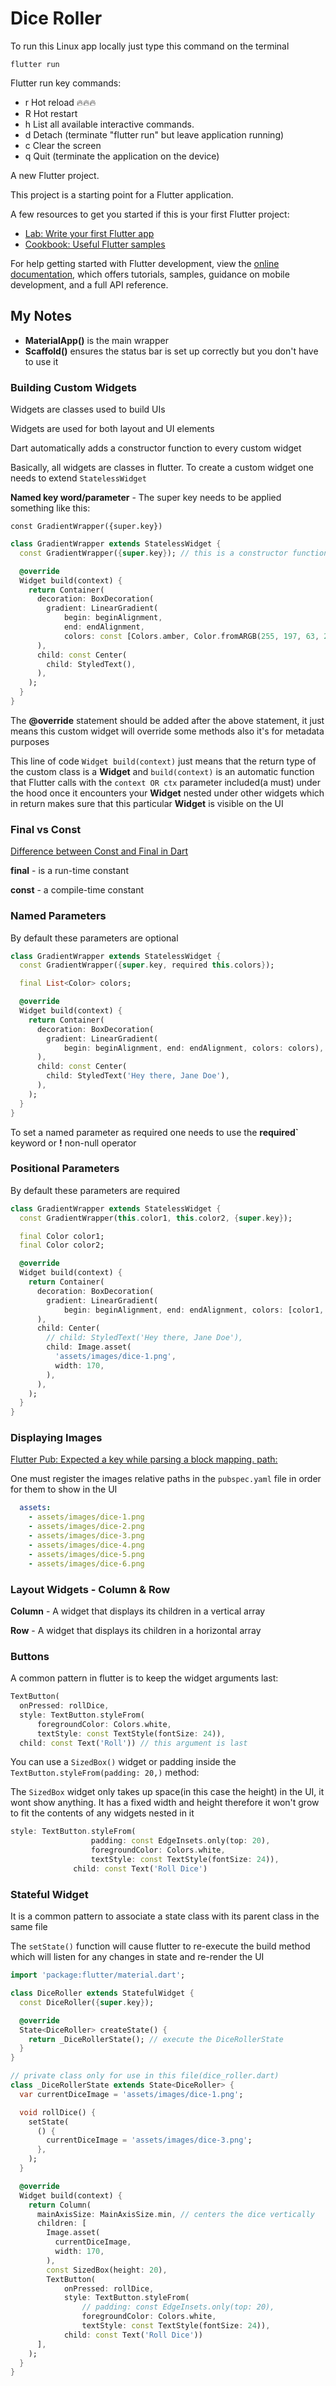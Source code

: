 # Dice Roller

To run this Linux app locally just type this command on the terminal

```terminal
flutter run
```

Flutter run key commands:

- r Hot reload 🔥🔥🔥
- R Hot restart
- h List all available interactive commands.
- d Detach (terminate "flutter run" but leave application running)
- c Clear the screen
- q Quit (terminate the application on the device)

A new Flutter project.

This project is a starting point for a Flutter application.

A few resources to get you started if this is your first Flutter project:

- [Lab: Write your first Flutter app](https://docs.flutter.dev/get-started/codelab)
- [Cookbook: Useful Flutter samples](https://docs.flutter.dev/cookbook)

For help getting started with Flutter development, view the
[online documentation](https://docs.flutter.dev/), which offers tutorials,
samples, guidance on mobile development, and a full API reference.

## My Notes

- **MaterialApp()** is the main wrapper
- **Scaffold()** ensures the status bar is set up correctly but you don't have to use it
  
### Building Custom Widgets

Widgets are classes used to build UIs

Widgets are used for both layout and UI elements

Dart automatically adds a constructor function to every custom widget

Basically, all widgets are classes in flutter. To create a custom widget one needs to extend `StatelessWidget`

**Named key word/parameter** - The super key needs to be applied something like this:

`const GradientWrapper({super.key})`

```dart
class GradientWrapper extends StatelessWidget {
  const GradientWrapper({super.key}); // this is a constructor function

  @override
  Widget build(context) {
    return Container(
      decoration: BoxDecoration(
        gradient: LinearGradient(
            begin: beginAlignment,
            end: endAlignment,
            colors: const [Colors.amber, Color.fromARGB(255, 197, 63, 221)]),
      ),
      child: const Center(
        child: StyledText(),
      ),
    );
  }
}
```

The **@override** statement should be added after the above statement, it just means this custom widget will override some methods also it's for metadata purposes

This line of code `Widget build(context)` just means that the return type of the custom class is a **Widget** and `build(context)` is an automatic function that Flutter calls with the `context OR ctx` parameter included(a must) under the hood once it encounters your **Widget** nested under other widgets which in return makes sure that this particular **Widget** is visible on the UI

### Final vs Const

[Difference between Const and Final in Dart](https://itnext.io/difference-between-const-and-final-in-dart-78c129d0c573 "Medium Article")

**final** - is a run-time constant

**const** -  a compile-time constant

### Named Parameters

By default these parameters are optional

```dart
class GradientWrapper extends StatelessWidget {
  const GradientWrapper({super.key, required this.colors});

  final List<Color> colors;

  @override
  Widget build(context) {
    return Container(
      decoration: BoxDecoration(
        gradient: LinearGradient(
            begin: beginAlignment, end: endAlignment, colors: colors),
      ),
      child: const Center(
        child: StyledText('Hey there, Jane Doe'),
      ),
    );
  }
}
```

To set a named parameter as required one needs to use the **required`** keyword or **!** non-null operator

### Positional Parameters

By default these parameters are required

```dart
class GradientWrapper extends StatelessWidget {
  const GradientWrapper(this.color1, this.color2, {super.key});

  final Color color1;
  final Color color2;

  @override
  Widget build(context) {
    return Container(
      decoration: BoxDecoration(
        gradient: LinearGradient(
            begin: beginAlignment, end: endAlignment, colors: [color1, color2]),
      ),
      child: Center(
        // child: StyledText('Hey there, Jane Doe'),
        child: Image.asset(
          'assets/images/dice-1.png',
          width: 170,
        ),
      ),
    );
  }
}
```

### Displaying Images

[Flutter Pub: Expected a key while parsing a block mapping. path:](https://stackoverflow.com/questions/50171766/flutter-pub-expected-a-key-while-parsing-a-block-mapping-path "Stack overflow thread")

One must register the images relative paths in the `pubspec.yaml` file in order for them to show in the UI

```yaml
  assets:
    - assets/images/dice-1.png
    - assets/images/dice-2.png
    - assets/images/dice-3.png
    - assets/images/dice-4.png
    - assets/images/dice-5.png
    - assets/images/dice-6.png
```

### Layout Widgets - Column & Row

**Column** - A widget that displays its children in a vertical array

**Row** - A widget that displays its children in a horizontal array

### Buttons

A common pattern in flutter is to keep the  widget arguments last:

```dart
TextButton(
  onPressed: rollDice,
  style: TextButton.styleFrom(
      foregroundColor: Colors.white,
      textStyle: const TextStyle(fontSize: 24)),
  child: const Text('Roll')) // this argument is last
```

You can use a `SizedBox()` widget or padding inside the `TextButton.styleFrom(padding: 20,)` method:

The `SizedBox` widget only takes up space(in this case the height) in the UI, it wont show anything. It has a fixed width and height therefore it won't grow to fit the contents of any widgets nested in it

```dart
style: TextButton.styleFrom(
                  padding: const EdgeInsets.only(top: 20),
                  foregroundColor: Colors.white,
                  textStyle: const TextStyle(fontSize: 24)),
              child: const Text('Roll Dice')
```

### Stateful Widget

It is a common pattern to associate a state class with its parent class in the same file

The `setState()` function will cause flutter to re-execute the build method which will listen for any changes in state and re-render the UI

```dart
import 'package:flutter/material.dart';

class DiceRoller extends StatefulWidget {
  const DiceRoller({super.key});

  @override
  State<DiceRoller> createState() {
    return _DiceRollerState(); // execute the DiceRollerState
  }
}

// private class only for use in this file(dice_roller.dart)
class _DiceRollerState extends State<DiceRoller> {
  var currentDiceImage = 'assets/images/dice-1.png';

  void rollDice() {
    setState(
      () {
        currentDiceImage = 'assets/images/dice-3.png';
      },
    );
  }

  @override
  Widget build(context) {
    return Column(
      mainAxisSize: MainAxisSize.min, // centers the dice vertically
      children: [
        Image.asset(
          currentDiceImage,
          width: 170,
        ),
        const SizedBox(height: 20),
        TextButton(
            onPressed: rollDice,
            style: TextButton.styleFrom(
                // padding: const EdgeInsets.only(top: 20),
                foregroundColor: Colors.white,
                textStyle: const TextStyle(fontSize: 24)),
            child: const Text('Roll Dice'))
      ],
    );
  }
}
```
